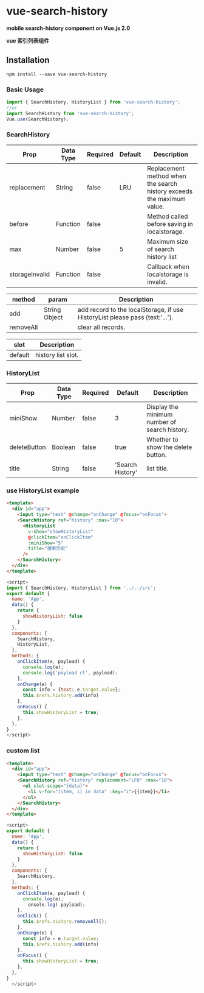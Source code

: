 # vue-search-history
**mobile search-history component on Vue.js 2.0**   

**vue 索引列表组件**
## Installation
```
npm install --save vue-search-history
```

### Basic Usage
```js
import { SearchHistory, HistoryList } from 'vue-search-history';
//or    
import SearchHistory from 'vue-search-history';
Vue.use(SearchHistory);
```

### SearchHistory
| Prop             | Data Type | Required|Default| Description        |
| ---------------- | --------- |-------- |-------|------------------ |
| replacement      | String    | false   | LRU   | Replacement method when the search history exceeds the maximum value.   |
| before        | Function   | false   |    | Method called before saving in localstorage.|
| max   | Number    | false   |  5   | Maximum size of search history list |  
| storageInvalid | Function   | false  | | Callback when localstorage is invalid.|  

| method           |param| Description        |
| ---------------- |------| --------------------- |
| add              |String Object | add record to the localStorage, if use HistoryList please pass {text:'...'}.|
| removeAll        || clear all records.|  

| slot             | Description        |
| ---------------- | --------------------- |
| default          | history list slot.|

### HistoryList
| Prop             | Data Type | Required|Default| Description        |
| ---------------- | --------- |-------- |-------|------------------ |
| miniShow             | Number    | false   |   3   | Display the minimum number of search history.    |
| deleteButton  | Boolean   | false   | true  | Whether to show the delete button.|
| title | String   | false   | 'Search History'  | list title.|
 
### use HistoryList example
```html
<template>
  <div id="app">
    <input type="text" @change="onChange" @focus="onFocus">
    <SearchHistory ref="history" :max="10">
      <HistoryList 
        v-show="showHistoryList" 
        @clickItem="onClickItem" 
        :miniShow="5"
        title="搜索历史"
      />
    </SearchHistory>
  </div>
</template>
```
``` js
<script>
import { SearchHistory, HistoryList } from '../../src';
export default {
  name: 'App',
  data() {
    return {
      showHistoryList: false
    }
  },
  components: {
    SearchHistory,
    HistoryList,
  },
  methods: {
    onClickItem(e, payload) {
      console.log(e);
      console.log('payload cl', payload);
    },
    onChange(e) {
      const info = {text: e.target.value};
      this.$refs.history.add(info)
    },
    onFocus() {
      this.showHistoryList = true;
    },
  },
}
</script>
```
### custom list 
```html
<template>
  <div id="app">
    <input type="text" @change="onChange" @focus="onFocus">
    <SearchHistory ref="history" replacement="LFU" :max="10">
      <ul slot-scope="{data}">
        <li v-for="(item, i) in data" :key="i">{{item}}</li>
      </ul>
    </SearchHistory>
  </div>
</template>
```
``` js
<script>
export default {
  name: 'App',
  data() {
    return {
      showHistoryList: false
    }
  },
  components: {
    SearchHistory,
  },
  methods: {
    onClickItem(e, payload) {
      console.log(e);
        onsole.log( payload);
    },
    onClick() {
      this.$refs.history.removeAll();
    },
    onChange(e) {
      const info = e.target.value;
      this.$refs.history.add(info)
    },
    onFocus() {
      this.showHistoryList = true;
    },
  },
}
  </script>
```
